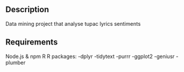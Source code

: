 
## Description
Data mining project that analyse tupac lyrics sentiments 
## Requirements

Node.js & npm
R
R packages:
-dplyr
-tidytext
-purrr
-ggplot2
-geniusr
-plumber

